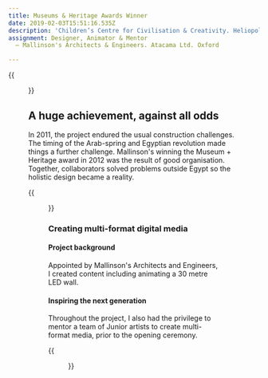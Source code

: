 ```yaml
---
title: Museums & Heritage Awards Winner
date: 2019-02-03T15:51:16.535Z
description: 'Children’s Centre for Civilisation & Creativity. Heliopolis, Egypt'
assignment: Designer, Animator & Mentor
  – Mallinson's Architects & Engineers. Atacama Ltd. Oxford 

---
```

<!-- date: Winter&nbsp;2010 - Winter&nbsp;2011 -->

{{<figure src="https://inspiredlabs.co.uk/images/mallinson-00.jpg" title="Museums & Heritage Awards Winner">}}

## A huge achievement, against all odds

In 2011, the project endured the usual construction challenges. The timing of the Arab-spring and Egyptian revolution made things a further challenge. Mallinson's winning the Museum + Heritage award in 2012 was the result of good organisation. Together, collaborators solved problems outside Egypt so the holistic design became a reality.
	      		
{{<figure src="https://inspiredlabs.co.uk/images/mallinson-01.jpg" title="30m LED wall interior">}}
	
<!--## Large-scale Graphics | 2D/3D Animation | Game design | Character artwork
-->
### Creating multi-format digital media

#### Project background

Appointed by Mallinson's Architects and Engineers, I created content including animating a 30 metre LED wall.

#### Inspiring the next generation

Throughout the project, I also had the privilege to mentor a team of Junior artists to create multi-format media, prior to the opening ceremony.

{{<figure src="https://inspiredlabs.co.uk/images/mallinson-02.jpg" title="30m LED wall exterior">}}
